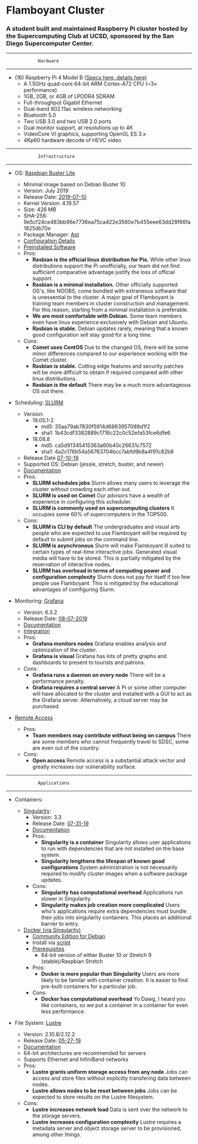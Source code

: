# Flamboyant Cluster
### A student built and maintained Raspberry Pi cluster hosted by the Supercomputing Club at UCSD, sponsored by the San Diego Supercomputer Center.

_______________________________________________________________________________
				Hardware
_______________________________________________________________________________
* (16) Raspberry Pi 4 Model B ([Specs here, ](https://www.raspberrypi.org/products/raspberry-pi-4-model-b/specifications/) [details here](https://static.raspberrypi.org/files/product-briefs/Raspberry-Pi-4-Product-Brief.pdf))
	* A 1.5GHz quad-core 64-bit ARM Cortex-A72 CPU (~3× performance)
	* 1GB, 2GB, or 4GB of LPDDR4 SDRAM
	* Full-throughput Gigabit Ethernet
	* Dual-band 802.11ac wireless networking
	* Bluetooth 5.0
	* Two USB 3.0 and two USB 2.0 ports
	* Dual monitor support, at resolutions up to 4K
	* VideoCore VI graphics, supporting OpenGL ES 3.x
	* 4Kp60 hardware decode of HEVC video

_______________________________________________________________________________
				Infrastructure
_______________________________________________________________________________
* OS: [Raspbian Buster Lite ](https://www.raspberrypi.org/documentation/raspbian/)
	* Minimal image based on Debian Buster 10
	* Version: July 2019
	* Release Date: [2019-07-10](https://www.raspberrypi.org/downloads/raspbian/)
	* Kernel Version: 4.19.57
	* Size: 426 MB
	* SHA-256: 9e5cf24ce483bb96e7736ea75ca422e3560e7b455eee63dd28f66fa1825db70e
	* Package Manager: [Apt](https://www.raspberrypi.org/documentation/linux/software/apt.md)
	* [Configuration Details](https://www.raspberrypi.org/documentation/configuration/)
	* [Preinstalled Software](https://www.raspberrypi.org/documentation/usage/)
	* Pros: 
		* **Rasbian is the official linux distribution for Pis.** While other linux distributions support the Pi unofficially, our team did not find sufficient comparative advantage justify the loss of official support. 
		* **Rasbian is a minimal installation.** Other officially supported OS's, like NOOBS, come bundled with extraneous software that is unessential to the cluster. A major goal of Flamboyant is training team members in cluster construction and management. For this reason, starting from a minimal installation is preferable.
		* **We are most comfortable with Debian.** Some team members even have linux experience exclusively with Debian and Ubuntu.
		* **Rasbian is stable.** Debian updates rarely, meaning that a known good configuration will stay good for a long time.
	* Cons:
		* **Comet uses CentOS** Due to the changed OS, there will be some minor differences compared to our experience working with the Comet cluster.
		* **Rasbian is stable.** Cutting edge features and security patches will be more difficult to obtain if required compared with other linux distributions.
		* **Rasbian is the default** There may be a much more advantageous OS out there.
		
* Scheduling: [SLURM](https://slurm.schedmd.com/overview.html)
	* Version:
		* 19.05.1-2
			* md5: 35aa79ab7830f5914d6863957089d1f2
			* sha1: 1b43cdf3382889c1716c22c0c52efa53fce6dfe6
		* 18.08.8
			* md5: ca5d91345415363a60b40c26631c7572
			* sha1: 4a2c176b54a56763704bcc7abfd9b8a4f91c82b8
	* Release Date [07-10-19](https://www.schedmd.com/downloads.php)
	* Supported OS: Debian (jessie, stretch, buster, and newer)
	* [Documentation](https://slurm.schedmd.com/documentation.html)
	* Pros:
		* **SLURM schedules jobs** Slurm allows many users to leverage the cluster without crowding each other out.
		* **SLURM is used on Comet** Our advisors have a wealth of experience in configuring this scheduler.
		* **SLURM is commonly used on supercomputing clusters** It occupies some 60% of supercomputers in the TOP500.
	* Cons:
		* **SLURM is CLI by default** The undergraduates and visual arts people who are expected to use Flamboyant will be required by default to submit jobs on the command line.
		* **SLURM is asynchronous** Slurm will make Flamboyant ill suited to certain types of real-time interactive jobs. Generated visual media will have to be stored. This is partially mitigated by the reservation of interactive nodes.
		* **SLURM has overhead in terms of computing power and configuration complexity** Slurm does not pay for itself if too few people use Flamboyant. This is mitigated by the educational advantages of comfiguring Slurm.
		
* Monitoring: [Grafana](https://grafana.com/grafana)
	*  Version: 6.3.2
	*  Release Date: [08-07-2019](https://grafana.com/grafana/download)
	* [Documentation](https://grafana.com/docs/)
	* [Integration](https://grafana.com/products/cloud#features)
	* Pros:
		* **Grafana monitors nodes** Grafana enables analysis and optimization of the cluster.
		* **Grafana is visual** Grafana has lots of pretty graphs and dashboards to present to tourists and patrons.
	* Cons:
		* **Grafana runs a daemon on every node** There will be a performance penalty.
		* **Grafana requires a central server** A Pi or some other computer will have allocated to the cluster and installed with a GUI to act as the Grafana server. Alternatively, a cloud server may be purchased.
	
* [Remote Access](https://www.raspberrypi.org/documentation/remote-access/)
	* Pros:
		* **Team members may contribute without being on campus** There are some members who cannot frequently travel to SDSC, some are even out of the country.
	* Cons:
		* **Open access** Remote access is a substantial attack vector and greatly increases our vulnerability surface.

_______________________________________________________________________________
				Applications
_______________________________________________________________________________
* Containers:
	* [Singularity](https://sylabs.io/singularity/):
		* Version: 3.3
		* Release Date: [07-31-19](https://github.com/sylabs/singularity/releases/tag/v3.3.0)
		* [Documentation](https://sylabs.io/guides/3.3/user-guide/)
		* Pros:
			* **Singularity is a container** Singularity allows user applications to run with dependencies that are not installed on the base system.
			* **Singularity lengthens the lifespan of known good configurations** System administration is not necessarily required to modify cluster images when a software package updates. 
		* Cons:
			* **Singularity has computational overhead** Applications run slower in Singularity. 
			* **Singularity makes job creation more complicated** Users who's applications require extra dependencies must bundle their jobs into singularity containers. This places an additional barrier to entry.
	* [Docker (via Singularity)](https://sylabs.io/guides/3.3/user-guide/singularity_and_docker.html)
		* [Community Edition for Debian](https://docs.docker.com/install/linux/docker-ce/debian/)
		* Install via [script](https://docs.docker.com/install/linux/docker-ce/debian/#install-using-the-convenience-script)
		* [Prerequisites](https://docs.docker.com/install/linux/docker-ce/debian/#prerequisites)
			* 64-bit version of either Buster 10 or Stretch 9 (stable)/Raspbian Stretch
		* Pros:
			* **Docker is more popular than Singularity** Users are more likely to be familar with container creation. It is easier to find pre-built containers for a particular job.
		* Cons:
			* **Docker has computational overhead** Yo Dawg, I heard you like containers, so we put a container in a container for even less performance.
			
* File System: [Lustre](http://lustre.org/about/)
	* Version: 2.10.8/2.12.2
	* Release Date:  [05-27-19](http://lustre.org/lustre-2-10-8-released/)
	* [Documentation](http://lustre.org/documentation/)
	* 64-bit architectures are recommended for servers
	* Supports Ethernet and InfiniBand networks
	* Pros:
		* **Lustre grants uniform storage access from any node** Jobs can access and store files without explicitly transfering data between nodes.
		* **Lustre allows nodes to be reset between jobs** Jobs can be expected to store results on the Lustre filesystem.
	* Cons:
		* **Lustre increases network load** Data is sent over the network to the storage servers. 
		* **Lustre increases configuration complexity** Lustre requires a metadata server and object storage server to be provisioned, among other things.
	
